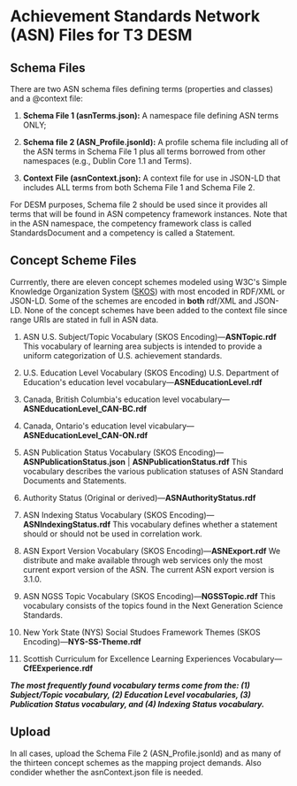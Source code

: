# Achievement Standards Network (ASN) Files for T3 DESM

## Schema Files
There are two ASN schema files defining terms (properties and classes) and a @context file:
1. **Schema File 1 (asnTerms.json):** A namespace file defining ASN terms ONLY; 

1. **Schema file 2 (ASN_Profile.jsonld):** A profile schema file including all of the ASN terms in Schema File 1 plus all terms borrowed from other namespaces (e.g., Dublin Core 1.1 and Terms).

1. **Context File (asnContext.json):** A context file for use in JSON-LD that includes ALL terms from both Schema File 1 and Schema File 2.

For DESM purposes, Schema file 2 should be used since it provides all terms that will be found in ASN competency framework instances. Note that in the ASN namespace, the competency framework class is called StandardsDocument and a competency is called a Statement.

## Concept Scheme Files

Currrently, there are eleven concept schemes modeled using W3C's Simple Knowledge Organization System ([SKOS](http://www.w3.org/2004/02/skos/core#)) with most encoded in RDF/XML or JSON-LD. Some of the schemes are encoded in **both** rdf/XML and JSON-LD.  None of the concept schemes have been added to the context file since range URIs are stated in full in ASN data. 

1. ASN U.S. Subject/Topic Vocabulary (SKOS Encoding)—**ASNTopic.rdf**
This vocabulary of learning area subjects is intended to provide a uniform categorization of U.S. achievement standards.

1. U.S. Education Level Vocabulary (SKOS Encoding) U.S. Department of Education's education level vocabulary—**ASNEducationLevel.rdf** 

1. Canada, British Columbia's education level vocabulary— **ASNEducationLevel_CAN-BC.rdf**

1. Canada, Ontario's education level vicabulary—**ASNEducationLevel_CAN-ON.rdf** 

1. ASN Publication Status Vocabulary (SKOS Encoding)—**ASNPublicationStatus.json** | **ASNPublicationStatus.rdf**
This vocabulary describes the various publication statuses of ASN Standard Documents and Statements.

1. Authority Status (Original or derived)—**ASNAuthorityStatus.rdf**

1. ASN Indexing Status Vocabulary (SKOS Encoding)—**ASNIndexingStatus.rdf**
This vocabulary defines whether a statement should or should not be used in correlation work.

1. ASN Export Version Vocabulary (SKOS Encoding)—**ASNExport.rdf**
We distribute and make available through web services only the most current export version of the ASN. The current ASN export version is 3.1.0.

1. ASN NGSS Topic Vocabulary (SKOS Encoding)—**NGSSTopic.rdf**
This vocabulary consists of the topics found in the Next Generation Science Standards.

1. New York State (NYS) Social Studoes Framework Themes (SKOS Encoding)—**NYS-SS-Theme.rdf**

1. Scottish Curriculum for Excellence Learning Experiences Vocabulary—**CfEExperience.rdf**

***The most frequently found vocabulary terms come from the: (1) Subject/Topic vocabulary, (2) Education Level vocabularies, (3) Publication Status vocabulary, and (4) Indexing Status vocabulary.*** 

## Upload

In all cases, upload the Schema File 2 (ASN_Profile.jsonld) and as many of the thirteen concept schemes as the mapping project demands. Also condider whether the asnContext.json file is needed.
